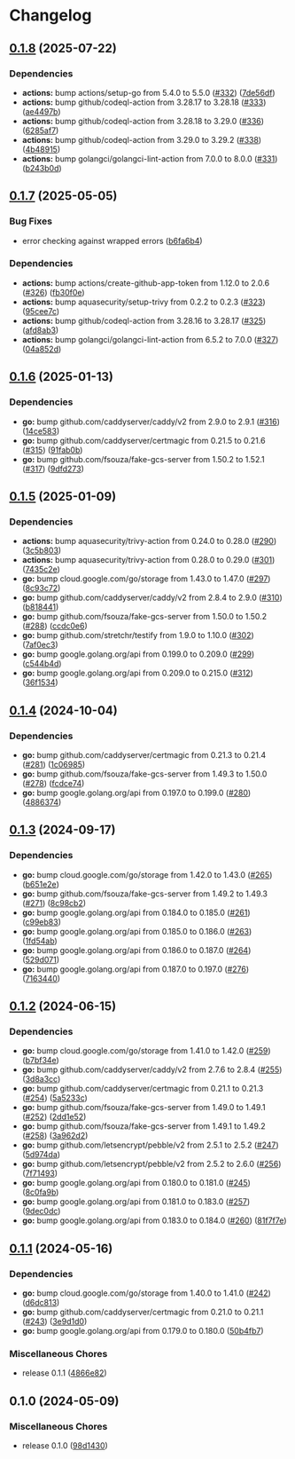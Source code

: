# Changelog

## [0.1.8](https://github.com/grafana/certmagic-gcs/compare/v0.1.7...v0.1.8) (2025-07-22)


### Dependencies

* **actions:** bump actions/setup-go from 5.4.0 to 5.5.0 ([#332](https://github.com/grafana/certmagic-gcs/issues/332)) ([7de56df](https://github.com/grafana/certmagic-gcs/commit/7de56dff4be388b8aeca19690d44496fdfba535a))
* **actions:** bump github/codeql-action from 3.28.17 to 3.28.18 ([#333](https://github.com/grafana/certmagic-gcs/issues/333)) ([ae4497b](https://github.com/grafana/certmagic-gcs/commit/ae4497bb957d9ba6cfda3edea4dc00d8478c5f41))
* **actions:** bump github/codeql-action from 3.28.18 to 3.29.0 ([#336](https://github.com/grafana/certmagic-gcs/issues/336)) ([6285af7](https://github.com/grafana/certmagic-gcs/commit/6285af7e013b85948ae3167a1b4d545836843c76))
* **actions:** bump github/codeql-action from 3.29.0 to 3.29.2 ([#338](https://github.com/grafana/certmagic-gcs/issues/338)) ([4b48915](https://github.com/grafana/certmagic-gcs/commit/4b489150a102c2ee08141a74977a85d7d1ce41cd))
* **actions:** bump golangci/golangci-lint-action from 7.0.0 to 8.0.0 ([#331](https://github.com/grafana/certmagic-gcs/issues/331)) ([b243b0d](https://github.com/grafana/certmagic-gcs/commit/b243b0d50b8e02c786dc5bd27a3ef9f5629029bc))

## [0.1.7](https://github.com/grafana/certmagic-gcs/compare/v0.1.6...v0.1.7) (2025-05-05)


### Bug Fixes

* error checking against wrapped errors ([b6fa6b4](https://github.com/grafana/certmagic-gcs/commit/b6fa6b4c9e48031f393b98fe8c9e8d8fed8777ac))


### Dependencies

* **actions:** bump actions/create-github-app-token from 1.12.0 to 2.0.6 ([#326](https://github.com/grafana/certmagic-gcs/issues/326)) ([fb30f0e](https://github.com/grafana/certmagic-gcs/commit/fb30f0e76bd2eb99d4e4fe3c041574d2296e3dda))
* **actions:** bump aquasecurity/setup-trivy from 0.2.2 to 0.2.3 ([#323](https://github.com/grafana/certmagic-gcs/issues/323)) ([95cee7c](https://github.com/grafana/certmagic-gcs/commit/95cee7cc23319db041c55ff16fa439ab77957bef))
* **actions:** bump github/codeql-action from 3.28.16 to 3.28.17 ([#325](https://github.com/grafana/certmagic-gcs/issues/325)) ([afd8ab3](https://github.com/grafana/certmagic-gcs/commit/afd8ab366bc71bd63fdc492d840253d2afc4e981))
* **actions:** bump golangci/golangci-lint-action from 6.5.2 to 7.0.0 ([#327](https://github.com/grafana/certmagic-gcs/issues/327)) ([04a852d](https://github.com/grafana/certmagic-gcs/commit/04a852d4e7265608239664b2159525231bf56a53))

## [0.1.6](https://github.com/grafana/certmagic-gcs/compare/v0.1.5...v0.1.6) (2025-01-13)


### Dependencies

* **go:** bump github.com/caddyserver/caddy/v2 from 2.9.0 to 2.9.1 ([#316](https://github.com/grafana/certmagic-gcs/issues/316)) ([14ce583](https://github.com/grafana/certmagic-gcs/commit/14ce583b544706b8f6f5958073d0c6332f1671f9))
* **go:** bump github.com/caddyserver/certmagic from 0.21.5 to 0.21.6 ([#315](https://github.com/grafana/certmagic-gcs/issues/315)) ([91fab0b](https://github.com/grafana/certmagic-gcs/commit/91fab0b8a7c8be2bc4f322f16c6f7dc35db48934))
* **go:** bump github.com/fsouza/fake-gcs-server from 1.50.2 to 1.52.1 ([#317](https://github.com/grafana/certmagic-gcs/issues/317)) ([9dfd273](https://github.com/grafana/certmagic-gcs/commit/9dfd2736004f0b5ebadc6e20e44c6485b06c49e8))

## [0.1.5](https://github.com/grafana/certmagic-gcs/compare/v0.1.4...v0.1.5) (2025-01-09)


### Dependencies

* **actions:** bump aquasecurity/trivy-action from 0.24.0 to 0.28.0 ([#290](https://github.com/grafana/certmagic-gcs/issues/290)) ([3c5b803](https://github.com/grafana/certmagic-gcs/commit/3c5b803999ff2ab0bc4dff142c57f2604b162eaa))
* **actions:** bump aquasecurity/trivy-action from 0.28.0 to 0.29.0 ([#301](https://github.com/grafana/certmagic-gcs/issues/301)) ([7435c2e](https://github.com/grafana/certmagic-gcs/commit/7435c2e7d1aaa420c78da2fd0aa1583d083ae373))
* **go:** bump cloud.google.com/go/storage from 1.43.0 to 1.47.0 ([#297](https://github.com/grafana/certmagic-gcs/issues/297)) ([8c93c72](https://github.com/grafana/certmagic-gcs/commit/8c93c72c7c59845e87bb4a1a6eaf2bb4a57065d4))
* **go:** bump github.com/caddyserver/caddy/v2 from 2.8.4 to 2.9.0 ([#310](https://github.com/grafana/certmagic-gcs/issues/310)) ([b818441](https://github.com/grafana/certmagic-gcs/commit/b81844162618f7f138c1ba45e731083755be06ba))
* **go:** bump github.com/fsouza/fake-gcs-server from 1.50.0 to 1.50.2 ([#288](https://github.com/grafana/certmagic-gcs/issues/288)) ([ccdc0e6](https://github.com/grafana/certmagic-gcs/commit/ccdc0e6ae300bc73a8e2ce034ca60fac90b0fac9))
* **go:** bump github.com/stretchr/testify from 1.9.0 to 1.10.0 ([#302](https://github.com/grafana/certmagic-gcs/issues/302)) ([7af0ec3](https://github.com/grafana/certmagic-gcs/commit/7af0ec3e8a9d065dcfb895941be560052f9d8353))
* **go:** bump google.golang.org/api from 0.199.0 to 0.209.0 ([#299](https://github.com/grafana/certmagic-gcs/issues/299)) ([c544b4d](https://github.com/grafana/certmagic-gcs/commit/c544b4da243e4c59665e6b9281b0f5db8a4daaa5))
* **go:** bump google.golang.org/api from 0.209.0 to 0.215.0 ([#312](https://github.com/grafana/certmagic-gcs/issues/312)) ([36f1534](https://github.com/grafana/certmagic-gcs/commit/36f1534cae01dc808e5dd00849157361d4a686c5))

## [0.1.4](https://github.com/grafana/certmagic-gcs/compare/v0.1.3...v0.1.4) (2024-10-04)


### Dependencies

* **go:** bump github.com/caddyserver/certmagic from 0.21.3 to 0.21.4 ([#281](https://github.com/grafana/certmagic-gcs/issues/281)) ([1c06985](https://github.com/grafana/certmagic-gcs/commit/1c0698599e37221e165c3aed5a8ebdc12907719c))
* **go:** bump github.com/fsouza/fake-gcs-server from 1.49.3 to 1.50.0 ([#278](https://github.com/grafana/certmagic-gcs/issues/278)) ([fcdce74](https://github.com/grafana/certmagic-gcs/commit/fcdce7454b15f84e79dec01b87804df58ae054e7))
* **go:** bump google.golang.org/api from 0.197.0 to 0.199.0 ([#280](https://github.com/grafana/certmagic-gcs/issues/280)) ([4886374](https://github.com/grafana/certmagic-gcs/commit/4886374f50a30ed4fd9ca949d4a566b44c1cea91))

## [0.1.3](https://github.com/grafana/certmagic-gcs/compare/v0.1.2...v0.1.3) (2024-09-17)


### Dependencies

* **go:** bump cloud.google.com/go/storage from 1.42.0 to 1.43.0 ([#265](https://github.com/grafana/certmagic-gcs/issues/265)) ([b651e2e](https://github.com/grafana/certmagic-gcs/commit/b651e2e5220f571f45ff23977be7792b700944d3))
* **go:** bump github.com/fsouza/fake-gcs-server from 1.49.2 to 1.49.3 ([#271](https://github.com/grafana/certmagic-gcs/issues/271)) ([8c98cb2](https://github.com/grafana/certmagic-gcs/commit/8c98cb23b3affca4b2256cada7696e343d19ac34))
* **go:** bump google.golang.org/api from 0.184.0 to 0.185.0 ([#261](https://github.com/grafana/certmagic-gcs/issues/261)) ([c99eb83](https://github.com/grafana/certmagic-gcs/commit/c99eb831f8ff195e090fc5f6151f08cd6ead4bd0))
* **go:** bump google.golang.org/api from 0.185.0 to 0.186.0 ([#263](https://github.com/grafana/certmagic-gcs/issues/263)) ([1fd54ab](https://github.com/grafana/certmagic-gcs/commit/1fd54ab3ecf24acc1fc6149307b4a674f8132ca2))
* **go:** bump google.golang.org/api from 0.186.0 to 0.187.0 ([#264](https://github.com/grafana/certmagic-gcs/issues/264)) ([529d071](https://github.com/grafana/certmagic-gcs/commit/529d071d96d86849ef30de697e388ab4fc7da1bd))
* **go:** bump google.golang.org/api from 0.187.0 to 0.197.0 ([#276](https://github.com/grafana/certmagic-gcs/issues/276)) ([7163440](https://github.com/grafana/certmagic-gcs/commit/716344061e134f59552404070b1bc580583f24c6))

## [0.1.2](https://github.com/grafana/certmagic-gcs/compare/v0.1.1...v0.1.2) (2024-06-15)


### Dependencies

* **go:** bump cloud.google.com/go/storage from 1.41.0 to 1.42.0 ([#259](https://github.com/grafana/certmagic-gcs/issues/259)) ([b7bf34e](https://github.com/grafana/certmagic-gcs/commit/b7bf34e2d956175f11db501aaf5a50bc5d56d8f2))
* **go:** bump github.com/caddyserver/caddy/v2 from 2.7.6 to 2.8.4 ([#255](https://github.com/grafana/certmagic-gcs/issues/255)) ([3d8a3cc](https://github.com/grafana/certmagic-gcs/commit/3d8a3cc6fe22454f523af22b4321afd98147ca38))
* **go:** bump github.com/caddyserver/certmagic from 0.21.1 to 0.21.3 ([#254](https://github.com/grafana/certmagic-gcs/issues/254)) ([5a5233c](https://github.com/grafana/certmagic-gcs/commit/5a5233ca6bb8c9e6a28d03f40b5b74f5f8a38360))
* **go:** bump github.com/fsouza/fake-gcs-server from 1.49.0 to 1.49.1 ([#252](https://github.com/grafana/certmagic-gcs/issues/252)) ([2dd1e52](https://github.com/grafana/certmagic-gcs/commit/2dd1e5256d6d10949f6b6e8fa2e53b2ac89cb40e))
* **go:** bump github.com/fsouza/fake-gcs-server from 1.49.1 to 1.49.2 ([#258](https://github.com/grafana/certmagic-gcs/issues/258)) ([3a962d2](https://github.com/grafana/certmagic-gcs/commit/3a962d22de09277cecb3d585ed6c6c68a787e19f))
* **go:** bump github.com/letsencrypt/pebble/v2 from 2.5.1 to 2.5.2 ([#247](https://github.com/grafana/certmagic-gcs/issues/247)) ([5d974da](https://github.com/grafana/certmagic-gcs/commit/5d974da6dcd295ed47438902ae8d5ae3423a1c3e))
* **go:** bump github.com/letsencrypt/pebble/v2 from 2.5.2 to 2.6.0 ([#256](https://github.com/grafana/certmagic-gcs/issues/256)) ([7f71493](https://github.com/grafana/certmagic-gcs/commit/7f71493a7791f8bf803c5dc3a7a9f8f544fb1175))
* **go:** bump google.golang.org/api from 0.180.0 to 0.181.0 ([#245](https://github.com/grafana/certmagic-gcs/issues/245)) ([8c0fa9b](https://github.com/grafana/certmagic-gcs/commit/8c0fa9bd1ceea8a177fc72520c28ad640b6df18f))
* **go:** bump google.golang.org/api from 0.181.0 to 0.183.0 ([#257](https://github.com/grafana/certmagic-gcs/issues/257)) ([9dec0dc](https://github.com/grafana/certmagic-gcs/commit/9dec0dcadb24dd3b8311b906c2762b82c8eb8306))
* **go:** bump google.golang.org/api from 0.183.0 to 0.184.0 ([#260](https://github.com/grafana/certmagic-gcs/issues/260)) ([81f7f7e](https://github.com/grafana/certmagic-gcs/commit/81f7f7ebd4f26315d3aefcfc27d2c10657055d72))

## [0.1.1](https://github.com/grafana/certmagic-gcs/compare/v0.1.0...v0.1.1) (2024-05-16)


### Dependencies

* **go:** bump cloud.google.com/go/storage from 1.40.0 to 1.41.0 ([#242](https://github.com/grafana/certmagic-gcs/issues/242)) ([d6dc813](https://github.com/grafana/certmagic-gcs/commit/d6dc813c6893705debea9eb79b27d5758e8f0283))
* **go:** bump github.com/caddyserver/certmagic from 0.21.0 to 0.21.1 ([#243](https://github.com/grafana/certmagic-gcs/issues/243)) ([3e9d1d0](https://github.com/grafana/certmagic-gcs/commit/3e9d1d04f117e0c60802037071b66b83f17e04cf))
* **go:** bump google.golang.org/api from 0.179.0 to 0.180.0 ([50b4fb7](https://github.com/grafana/certmagic-gcs/commit/50b4fb71b4a3aa6e6af5ead44db1caf61db5f07a))


### Miscellaneous Chores

* release 0.1.1 ([4866e82](https://github.com/grafana/certmagic-gcs/commit/4866e82a0a84aabea67ffc42ff4d1b156ad4941e))

## 0.1.0 (2024-05-09)


### Miscellaneous Chores

* release 0.1.0 ([98d1430](https://github.com/grafana/certmagic-gcs/commit/98d1430a645f93ea3c636a253364da39555538a4))
